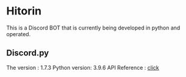 # Hitorin
This is a Discord BOT that is currently being developed in python and operated.
## Discord.py
The version : 1.7.3
Python version: 3.9.6
API Reference : [click](https://discordpy.readthedocs.io/en/stable/api.html)
